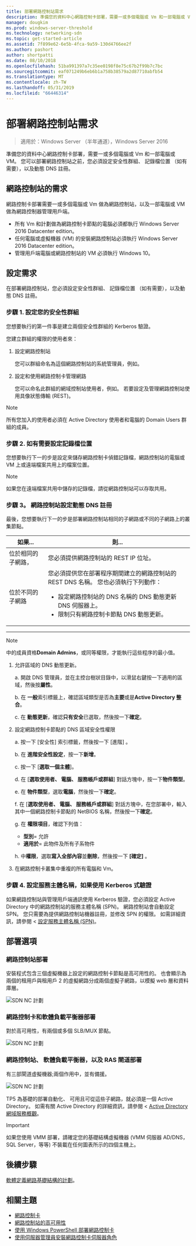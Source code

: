 ```yaml
---
title: 部署網路控制站需求
description: 準備您的資料中心網路控制卡部署，需要一或多個電腦或 Vm 和一部電腦或 VM。 您可以部署網路控制站之前，您必須設定安全性群組、 記錄檔位置 （如有需要），以及動態 DNS 註冊。
manager: dougkim
ms.prod: windows-server-threshold
ms.technology: networking-sdn
ms.topic: get-started-article
ms.assetid: 7f899e62-6e5b-4fca-9a59-130d4766ee2f
ms.author: pashort
author: shortpatti
ms.date: 08/10/2018
ms.openlocfilehash: 51ba991397a7c35ee0198f8e75c67b2f99b7c7bc
ms.sourcegitcommit: eaf071249b6eb6b1a758b38579a2d87710abfb54
ms.translationtype: MT
ms.contentlocale: zh-TW
ms.lasthandoff: 05/31/2019
ms.locfileid: "66446314"
---
```

# <a name="requirements-for-deploying-network-controller"></a>部署網路控制站需求

>適用於：Windows Server （半年通道），Windows Server 2016

準備您的資料中心網路控制卡部署，需要一或多個電腦或 Vm 和一部電腦或 VM。 您可以部署網路控制站之前，您必須設定安全性群組、 記錄檔位置 （如有需要），以及動態 DNS 註冊。


## <a name="network-controller-requirements"></a>網路控制站的需求

網路控制卡部署需要一或多個電腦或 Vm 做為網路控制站，以及一部電腦或 VM 做為網路控制器管理用戶端。 

- 所有 Vm 和計劃做為網路控制卡節點的電腦必須都執行 Windows Server 2016 Datacenter edition。 
- 任何電腦或虛擬機器 (VM) 的安裝網路控制站必須執行 Windows Server 2016 Datacenter edition。 
- 管理用戶端電腦或網路控制站的 VM 必須執行 Windows 10。 


## <a name="configuration-requirements"></a>設定需求

在部署網路控制站，您必須設定安全性群組、 記錄檔位置 （如有需要），以及動態 DNS 註冊。

### <a name="step-1-configure-your-security-groups"></a>步驟 1. 設定您的安全性群組

您想要執行的第一件事是建立兩個安全性群組的 Kerberos 驗證。 

您建立群組的權限的使用者來： 

1. 設定網路控制站<p>您可以群組命名為這個網路控制站的系統管理員，例如。 
2.  設定和使用網路控制卡管理網路<p>您可以命名此群組的網域控制站使用者，例如。 若要設定及管理網路控制站使用具像狀態傳輸 (REST)。

>[!NOTE]
>所有您加入的使用者必須在 Active Directory 使用者和電腦的 Domain Users 群組的成員。

### <a name="step-2-configure-log-file-locations-if-needed"></a>步驟 2. 如有需要設定記錄檔位置

您想要執行下一的步是設定來儲存網路控制卡偵錯記錄檔，網路控制站的電腦或 VM 上或遠端檔案共用上的檔案位置。 

>[!NOTE]
>如果您在遠端檔案共用中儲存的記錄檔，請從網路控制站可以存取共用。


### <a name="step-3-configure-dynamic-dns-registration-for-network-controller"></a>步驟 3。 網路控制站設定動態 DNS 註冊

最後，您想要執行下一的步是部署網路控制站相同的子網路或不同的子網路上的叢集節點。 


|         如果...         |                                                                                                                                                         則...                                                                                                                                                         |
|-----------------------|-------------------------------------------------------------------------------------------------------------------------------------------------------------------------------------------------------------------------------------------------------------------------------------------------------------------------|
|  位於相同的子網路，  |                                                                                                                                您必須提供網路控制站的 REST IP 位址。                                                                                                                                 |
| 位於不同的子網路 | 您必須提供您在部署程序期間建立的網路控制站的 REST DNS 名稱。 您也必須執行下列動作：<ul><li>設定網路控制站的 DNS 名稱的 DNS 動態更新 DNS 伺服器上。</li><li>限制只有網路控制卡節點 DNS 動態更新。</li></ul> |

---

> [!NOTE]
> 中的成員資格**Domain Admins**，或同等權限，才能執行這些程序的最小值。

1. 允許區域的 DNS 動態更新。

   a. 開啟 DNS 管理員，並在主控台樹狀目錄中，以滑鼠右鍵按一下適用的區域，然後按**屬性**。 

   b. 在 **一般**索引標籤上，確認區域類型是否為**主要**或是**Active Directory 整合**。

   c. 在 **動態更新**，確認**只有安全**已選取，然後按一下**確定**。

2. 設定網路控制卡節點的 DNS 區域安全性權限

   a.  按一下 [安全性]  索引標籤，然後按一下 [進階]  。 

   b. 在 **進階安全性設定**，按一下**新增**。 

   c. 按一下 [**選取一個主體**]。 

   d. 在 [**選取使用者、 電腦、 服務帳戶或群組**] 對話方塊中，按一下**物件類型**。 

   e. 在 **物件類型**，選取**電腦**，然後按一下**確定**。

   f. 在 [**選取使用者、 電腦、 服務帳戶或群組**] 對話方塊中，在您部署中，輸入其中一個網路控制卡節點的 NetBIOS 名稱，然後按一下**確定**。

   g. 在 **權限項目**，確認下列值：

      - **型別**= 允許
      - **適用於**= 此物件及所有子系物件

   h. 中**權限**，選取**寫入全部內容**並**刪除**，然後按一下 **[確定]** 。

3. 在網路控制卡叢集中重複的所有電腦和 Vm。

### <a name="step-4-configure-service-principal-name-if-using-kerberos-based-authentication"></a>步驟 4. 設定服務主體名稱，如果使用 Kerberos 式驗證

如果網路控制站與管理用戶端通訊使用 Kerberos 驗證，您必須設定 Active Directory 中的網路控制站的服務主體名稱 (SPN)。 網路控制站會自動設定 SPN。 您只需要為提供網路控制站機器註冊，並修改 SPN 的權限。 如需詳細資訊，請參閱 <<c0> [ 設定服務主體名稱 (SPN)](https://docs.microsoft.com/windows-server/networking/sdn/security/kerberos-with-spn#configure-service-principal-names-spn)。

## <a name="deployment-options"></a>部署選項

### <a name="network-controller-deployment"></a>網路控制站部署

安裝程式包含三個虛擬機器上設定的網路控制卡節點是高可用性的。 也會顯示為兩個的租用戶與租用戶 2 的虛擬網路分成兩個虛擬子網路，以模擬 web 層和資料庫層。  

![SDN NC 計劃](../../media/Plan-a-Software-Defined-Network-Infrastructure/SDN-NC-Planning.png)

### <a name="network-controller-and-software-load-balancer-deployment"></a>網路控制卡和軟體負載平衡器部署

對於高可用性，有兩個或多個 SLB/MUX 節點。

![SDN NC 計劃](../../media/Plan-a-Software-Defined-Network-Infrastructure/SDN-SLB-Deployment.png)

### <a name="network-controller-software-load-balancer-and-ras-gateway-deployment"></a>網路控制站、 軟體負載平衡器，以及 RAS 閘道部署

有三部閘道虛擬機器;兩個作用中，並有備援。

![SDN NC 計劃](../../media/Plan-a-Software-Defined-Network-Infrastructure/SDN-GW-Deployment.png)  



TP5 為基礎的部署自動化、 可用且可從這些子網路，就必須是一個 Active Directory。 如需有關 Active Directory 的詳細資訊，請參閱 < [Active Directory 網域服務概觀](https://docs.microsoft.com/windows-server/identity/ad-ds/get-started/virtual-dc/active-directory-domain-services-overview)。  

>[!IMPORTANT] 
>如果您使用 VMM 部署，請確定您的基礎結構虛擬機器 (VMM 伺服器 AD/DNS，SQL Server，等等) 不裝載在任何圖表所示的四個主機上。  


## <a name="next-steps"></a>後續步驟
[軟體定義網路基礎結構的計劃](https://technet.microsoft.com/windows-server-docs/networking/sdn/plan/plan-a-software-defined-network-infrastructure)。

## <a name="related-topics"></a>相關主題
- [網路控制卡](../technologies/network-controller/Network-Controller.md) 
- [網路控制站的高可用性](../technologies/network-controller/network-controller-high-availability.md) 
- [使用 Windows PowerShell 部署網路控制卡](../deploy/Deploy-Network-Controller-using-Windows-PowerShell.md)   
- [使用伺服器管理員安裝網路控制卡伺服器角色](../technologies/network-controller/Install-the-Network-Controller-server-role-using-Server-Manager.md)   
